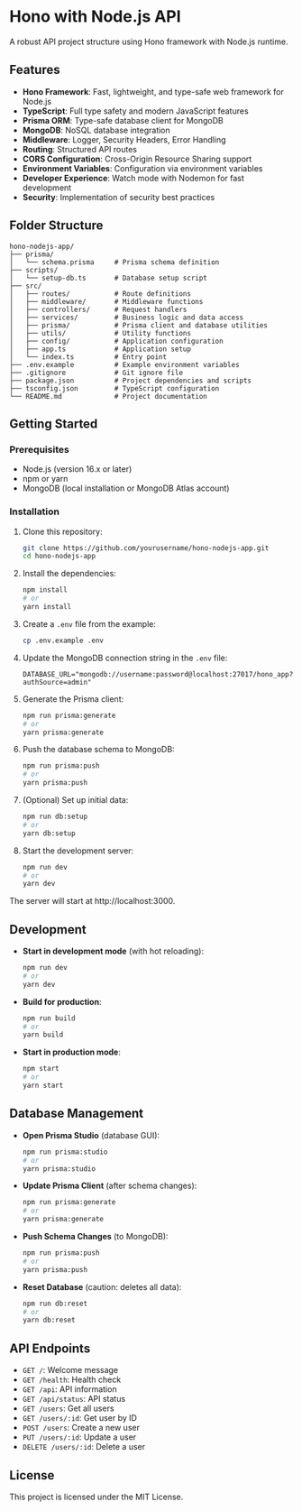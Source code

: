 # Hono with Node.js API

A robust API project structure using Hono framework with Node.js runtime.

## Features

- **Hono Framework**: Fast, lightweight, and type-safe web framework for Node.js
- **TypeScript**: Full type safety and modern JavaScript features
- **Prisma ORM**: Type-safe database client for MongoDB
- **MongoDB**: NoSQL database integration
- **Middleware**: Logger, Security Headers, Error Handling
- **Routing**: Structured API routes
- **CORS Configuration**: Cross-Origin Resource Sharing support
- **Environment Variables**: Configuration via environment variables
- **Developer Experience**: Watch mode with Nodemon for fast development
- **Security**: Implementation of security best practices

## Folder Structure

```
hono-nodejs-app/
├── prisma/
│   └── schema.prisma     # Prisma schema definition
├── scripts/
│   └── setup-db.ts       # Database setup script
├── src/
│   ├── routes/           # Route definitions
│   ├── middleware/       # Middleware functions
│   ├── controllers/      # Request handlers
│   ├── services/         # Business logic and data access
│   ├── prisma/           # Prisma client and database utilities
│   ├── utils/            # Utility functions
│   ├── config/           # Application configuration
│   ├── app.ts            # Application setup
│   └── index.ts          # Entry point
├── .env.example          # Example environment variables
├── .gitignore            # Git ignore file
├── package.json          # Project dependencies and scripts
├── tsconfig.json         # TypeScript configuration
└── README.md             # Project documentation
```

## Getting Started

### Prerequisites

- Node.js (version 16.x or later)
- npm or yarn
- MongoDB (local installation or MongoDB Atlas account)

### Installation

1. Clone this repository:
   ```bash
   git clone https://github.com/yourusername/hono-nodejs-app.git
   cd hono-nodejs-app
   ```

2. Install the dependencies:
   ```bash
   npm install
   # or
   yarn install
   ```

3. Create a `.env` file from the example:
   ```bash
   cp .env.example .env
   ```

4. Update the MongoDB connection string in the `.env` file:
   ```
   DATABASE_URL="mongodb://username:password@localhost:27017/hono_app?authSource=admin"
   ```

5. Generate the Prisma client:
   ```bash
   npm run prisma:generate
   # or
   yarn prisma:generate
   ```

6. Push the database schema to MongoDB:
   ```bash
   npm run prisma:push
   # or
   yarn prisma:push
   ```

7. (Optional) Set up initial data:
   ```bash
   npm run db:setup
   # or
   yarn db:setup
   ```

8. Start the development server:
   ```bash
   npm run dev
   # or
   yarn dev
   ```

The server will start at http://localhost:3000.

## Development

- **Start in development mode** (with hot reloading):
  ```bash
  npm run dev
  # or
  yarn dev
  ```

- **Build for production**:
  ```bash
  npm run build
  # or
  yarn build
  ```

- **Start in production mode**:
  ```bash
  npm start
  # or
  yarn start
  ```

## Database Management

- **Open Prisma Studio** (database GUI):
  ```bash
  npm run prisma:studio
  # or
  yarn prisma:studio
  ```

- **Update Prisma Client** (after schema changes):
  ```bash
  npm run prisma:generate
  # or
  yarn prisma:generate
  ```

- **Push Schema Changes** (to MongoDB):
  ```bash
  npm run prisma:push
  # or
  yarn prisma:push
  ```

- **Reset Database** (caution: deletes all data):
  ```bash
  npm run db:reset
  # or
  yarn db:reset
  ```

## API Endpoints

- `GET /`: Welcome message
- `GET /health`: Health check
- `GET /api`: API information
- `GET /api/status`: API status
- `GET /users`: Get all users
- `GET /users/:id`: Get user by ID
- `POST /users`: Create a new user
- `PUT /users/:id`: Update a user
- `DELETE /users/:id`: Delete a user

## License

This project is licensed under the MIT License.